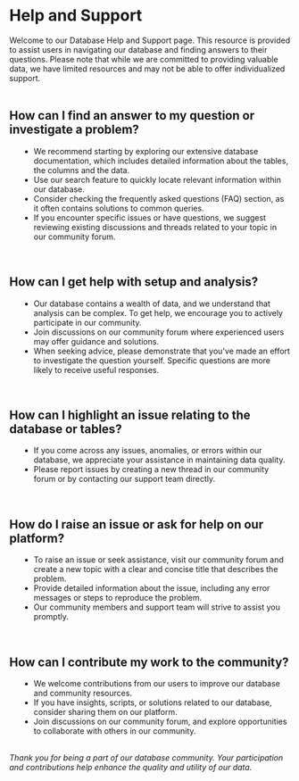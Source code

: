 <h1><b>Help and Support</b></h1>

Welcome to our Database Help and Support page. This resource is provided to assist users in navigating our database and finding answers to their questions. Please note that while we are committed to providing valuable data, we have limited resources and may not be able to offer individualized support.
<br></br>

<h2><b>How can I find an answer to my question or investigate a problem?</b></h2>
<ol style="margin-left: 20px;list-style: disc;">
<li>We recommend starting by exploring our extensive database documentation, which includes detailed information about the tables, the columns and the data.</li>
<li>Use our search feature to quickly locate relevant information within our database.</li>
<li>Consider checking the frequently asked questions (FAQ) section, as it often contains solutions to common queries.</li>
<li>If you encounter specific issues or have questions, we suggest reviewing existing discussions and threads related to your topic in our community forum.</li>
</ol>
<br>
<h2><b>How can I get help with setup and analysis?</b></h2>
<ol style="margin-left: 20px;list-style: disc;">
<li>Our database contains a wealth of data, and we understand that analysis can be complex. To get help, we encourage you to actively participate in our community.</li>
<li>Join discussions on our community forum where experienced users may offer guidance and solutions.</li>
<li>When seeking advice, please demonstrate that you've made an effort to investigate the question yourself. Specific questions are more likely to receive useful responses.</li>
</ol>
<br>
<h2><b>How can I highlight an issue relating to the database or tables?</b></h2>
<ol style="margin-left: 20px;list-style: disc;">
<li>If you come across any issues, anomalies, or errors within our database, we appreciate your assistance in maintaining data quality.</li>
<li>Please report issues by creating a new thread in our community forum or by contacting our support team directly.</li>
</ol>
<br>
<h2><b>How do I raise an issue or ask for help on our platform?</b></h2>
<ol style="margin-left: 20px;list-style: disc;">
<li>To raise an issue or seek assistance, visit our community forum and create a new topic with a clear and concise title that describes the problem.</li>
<li>Provide detailed information about the issue, including any error messages or steps to reproduce the problem.</li>
<li>Our community members and support team will strive to assist you promptly.</li>
</ol>
<br>
<h2><b>How can I contribute my work to the community?</b></h2>
<ol style="margin-left: 20px;list-style: disc;">
<li>We welcome contributions from our users to improve our database and community resources.</li>
<li>If you have insights, scripts, or solutions related to our database, consider sharing them on our platform.</li>
<li>Join discussions on our community forum, and explore opportunities to collaborate with others in our community.</li>
</ol>
<br>
<i>
Thank you for being a part of our database community. Your participation and contributions help enhance the quality and utility of our data.</i>
